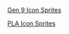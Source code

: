 [Gen 9 Icon Sprites](https://www.smogon.com/forums/threads/icon-sprite-feedback.3718955/)

[PLA Icon Sprites](https://www.smogon.com/forums/threads/menu-sprites-for-pla.3697736/)
